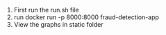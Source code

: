 1. First run the run.sh file 
2. run docker run -p 8000:8000 fraud-detection-app
3. View the graphs in static folder
